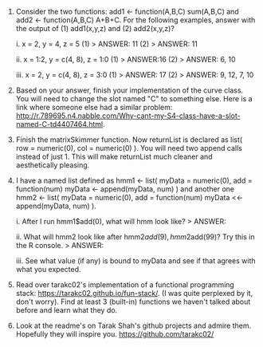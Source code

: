 1. Consider the two functions: add1 <- function(A,B,C) sum(A,B,C) and add2 <- function(A,B,C) A+B+C. For the following examples, answer with the output of (1) add1(x,y,z) and (2) add2(x,y,z)? 

    i. x = 2, y = 4, z = 5
        (1) > ANSWER: 11
        (2) > ANSWER: 11

    ii. x = 1:2, y = c(4, 8), z = 1:0
        (1) > ANSWER:16
        (2) > ANSWER: 6, 10

    iii. x = 2, y = c(4, 8), z = 3:0
        (1) > ANSWER: 17
        (2) > ANSWER: 9, 12, 7, 10

2. Based on your answer, finish your implementation of the curve class. You will need to change the slot named "C" to something else. Here is a link where someone else had a similar problem: http://r.789695.n4.nabble.com/Why-cant-my-S4-class-have-a-slot-named-C-td4407464.html. 

3. Finish the matrixSkimmer function. Now returnList is declared as list( row = numeric(0), col = numeric(0) ). You will need two append calls instead of just 1. This will make returnList much cleaner and aesthetically pleasing. 

4. I have a named list defined as hmm1 <- list( myData = numeric(0), add = function(num) myData <- append(myData, num) ) and another one hmm2 <- list( myData = numeric(0), add = function(num) myData <<- append(myData, num) ). 

    i. After I run hmm1$add(0), what will hmm look like?
        > ANSWER: 
    
    ii. What will hmm2 look like after hmm2$add(9), hmm2$add(99)? Try this in the R console.
        > ANSWER: 
    
    iii. See what value (if any) is bound to myData and see if that agrees with what you expected.

5. Read over tarakc02's implementation of a functional programming stack: https://tarakc02.github.io/fun-stack/. (I was quite perplexed by it, don't worry). Find at least 3 (built-in) functions we haven't talked about before and learn what they do.    

6. Look at the readme's on Tarak Shah's github projects and admire them. Hopefully they will inspire you. https://github.com/tarakc02/
